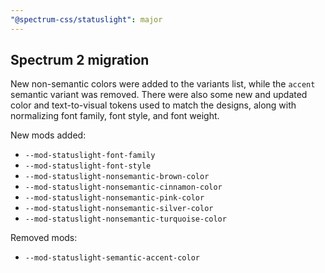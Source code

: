 ```yaml
---
"@spectrum-css/statuslight": major
---
```


## Spectrum 2 migration

New non-semantic colors were added to the variants list, while the `accent` semantic variant was removed. There were also some new and updated color and text-to-visual tokens used to match the designs, along with normalizing font family, font style, and font weight.

New mods added:

- `--mod-statuslight-font-family`
- `--mod-statuslight-font-style`
- `--mod-statuslight-nonsemantic-brown-color`
- `--mod-statuslight-nonsemantic-cinnamon-color`
- `--mod-statuslight-nonsemantic-pink-color`
- `--mod-statuslight-nonsemantic-silver-color`
- `--mod-statuslight-nonsemantic-turquoise-color`

Removed mods:

- `--mod-statuslight-semantic-accent-color`
